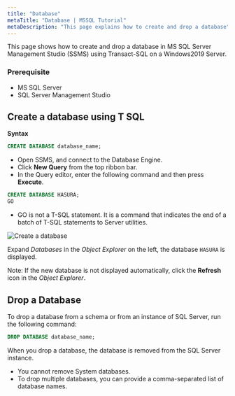 ```yaml
---
title: "Database"
metaTitle: "Database | MSSQL Tutorial"
metaDescription: "This page explains how to create and drop a database"
---
```


This page shows how to create and drop a database in MS SQL Server Management Studio (SSMS) using Transact-SQL on a Windows2019 Server.

### Prerequisite

- MS SQL Server
- SQL Server Management Studio

## Create a database using T SQL

**Syntax**

```SQL
CREATE DATABASE database_name;
```

- Open SSMS, and connect to the Database Engine.
- Click **New Query** from the top ribbon bar.
- In the Query editor, enter the following command and then press **Execute**.

```SQL
CREATE DATABASE HASURA;
GO
```

- GO is not a T-SQL statement. It is a command that indicates the end of a batch of T-SQL statements to Server utilities.

![Create a database](https://graphql-engine-cdn.hasura.io/learn-hasura/assets/database-mssql/t-sql/create-database.png)

Expand *Databases* in the *Object Explorer* on the left, the database `HASURA` is displayed.

Note: If the new database is not displayed automatically, click the **Refresh** icon in the *Object Explorer*.

## Drop a Database

To drop a database from a schema or from an instance of SQL Server, run the following command:

```SQL
DROP DATABASE database_name;
```

When you drop a database, the database is removed from the SQL Server instance.

- You cannot remove System databases.
- To drop multiple databases, you can provide a comma-separated list of database names.
